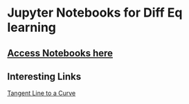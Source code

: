 # Jupyter Notebooks for Diff Eq learning 
## [Access Notebooks here](notebooks)
## Interesting Links
[Tangent Line to a Curve](https://en.wikipedia.org/wiki/Tangent#:~:text=More%20precisely%2C%20a%20straight%20line,in%20n%2Ddimensional%20Euclidean%20space.)
